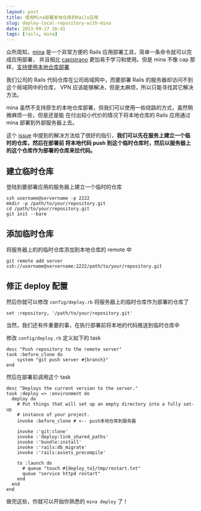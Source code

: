 ```yaml
---
layout: post
title: 使用Mina部署本地仓库的Rails应用
slug: deploy-local-repository-with-mina
date: 2013-09-17 16:41
tags: [rails, mina]
---
```


众所周知，[mina] 是一个非常方便的 Rails 应用部署工具，简单一条命令就可以完成应用部署，
并且相比 [capistrano] 更加易于学习和使用。但是 mina 不像 cap 那样，[支持使用本地仓库部署][1]

我们公司的 Rails 代码仓库在公司局域网中，而要部署 Rails 的服务器却访问不到这个局域网中的仓库，
VPN 应该能够解决，但是太麻烦，所以只能寻找其它解决方法。

mina 虽然不支持原生的本地仓库部署，但我们可以使用一些绕路的方式，虽然稍微麻烦一些，但是还是能
在付出较小代价的情况下将本地仓库的 Rails 应用通过 mina 部署到外部服务器上去。

这个 [issue] 中提到的解决方法给了很好的指引，**我们可以先在服务上建立一个临时的仓库，然后在部署前
将本地代码 push 到这个临时仓库时，然后以服务器上的这个仓库作为部署的仓库来拉代码。**

建立临时仓库
-----------------------

登陆到要部署应用的服务器上建立一个临时的仓库

    ssh username@servername -p 2222
    mkdir -p /path/to/your/repository.git
    cd /path/to/your/repository.git
    git init --bare

添加临时仓库
--------------

将服务器上的的临时仓库添加到本地仓库的 remote 中

    git remote add server ssh://username@servername:2222/path/to/your/repository.git

修正 deploy 配置
------------------

然后你就可以修改 `config/deploy.rb` 将服务器上的临时仓库作为部署的仓库了

    set :repository, '/path/to/your/repository.git'

当然，我们还有件重要的事，在执行部署前将本地的代码推送到临时仓库中

修改 `config/deploy.rb` 定义如下的 task

    desc "Push repository to the remote server"
    task :before_clone do
        system "git push server #{branch}"
    end

然后在部署前调用这个 task

    desc "Deploys the current version to the server."
    task :deploy => :environment do
      deploy do
        # Put things that will set up an empty directory into a fully set-up
        # instance of your project.
        invoke :before_clone # <-- push本地仓库到服务器

        invoke :'git:clone'
        invoke :'deploy:link_shared_paths'
        invoke :'bundle:install'
        invoke :'rails:db_migrate'
        invoke :'rails:assets_precompile'

        to :launch do
          # queue "touch #{deploy_to}/tmp/restart.txt"
          queue "service httpd restart"
        end
      end
    end

做完这些，你就可以开始你熟悉的 `mina deploy` 了！

[1]: http://stackoverflow.com/a/5538027/260793
[issue]: https://github.com/nadarei/mina/issues/54
[mina]: https://github.com/nadarei/mina
[capistrano]: https://github.com/capistrano/capistrano/

